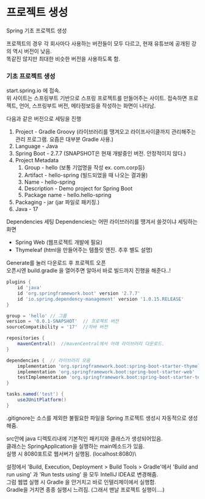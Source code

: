# 프로젝트 생성
Spring 기초 프로젝트 생성

프로젝트의 경우 각 회사마다 사용하는 버전들이 모두 다르고, 현재 유튜브에 공개된 강의 역시 버전이 낮음.\
똑같진 않지만 최대한 비슷한 버전을 사용하도록 함.

### 기초 프로젝트 생성
start.spring.io 에 접속.\
위 사이트는 스프링부트 기반으로 스프링 프로젝트를 만들어주는 사이트. 접속하면 프로젝트, 언어, 스프링부트 버전, 메타정보등을 작성하는 화면이 나타남.

다음과 같은 버전으로 세팅을 진행

1. Project - Gradle Groovy (라이브러리를 땡겨오고 라이프사이클까지 관리해주는 관리 프로그램. 요즘은 대부분 Gradle 사용.)
2. Language - Java
3. Spring Boot - 2.7.7 (SNAPSHOT은 현재 개발중인 버전. 안정적이지 않다.)
4. Project Metadata
   1. Group - hello (보통 기업명을 작성 ex. com.corp등)
   2. Artifact - hello-spring (빌드되었을 때 나오는 결과물)
   3. Name - hello-spring
   4. Description - Demo project for Spring Boot
   5. Package name - hello.hello-spring
5. Packaging - jar (jar 파일로 패키징.)
6. Java - 17

Dependencies 세팅
Dependencies는 어떤 라이브러리를 떙겨서 쓸것이냐 세팅하는 화면

- Spring Web (웹프로젝트 개발에 필요)
- Thymeleaf (html을 만들어주는 템플릿 엔진. 추후 별도 설명)

Generate를 눌러 다운로드 후 프로젝트 오픈\
오픈시엔 build.gradle 을 열어주면 알아서 바로 빌드까지 진행을 해준다..!

```groovy
plugins {   
	id 'java'
	id 'org.springframework.boot' version '2.7.7'
	id 'io.spring.dependency-management' version '1.0.15.RELEASE'
}

group = 'hello' // 그룹
version = '0.0.1-SNAPSHOT'  // 프로젝트 버전
sourceCompatibility = '17'  //자바 버전

repositories {
	mavenCentral()  //mavenCentral에서 아래 라이브러리 다운로드.
}

dependencies {  // 라이브러리 모음
	implementation 'org.springframework.boot:spring-boot-starter-thymeleaf'
	implementation 'org.springframework.boot:spring-boot-starter-web'
	testImplementation 'org.springframework.boot:spring-boot-starter-test'
}

tasks.named('test') {
	useJUnitPlatform()
}
```

.gitignore는 소스를 제외한 불필요한 파일을 Spring 프로젝트 생성시 자동적으로 생성해줌.

src안에 java 디렉토리내에 기본적인 패키지와 클래스가 생성되어있음.\
클래스는 SpringApplication을 실행하는 main메소드가 있음.\
실행 시 8080포트로 웹서버가 실행됨. (localhost:8080)\

설정에서 'Build, Execution, Deployment > Build Tools > Gradle'에서 'Build and run using'  과 'Run tests using' 을 모두 IntelliJ IDEA로 변경해줌.\
그럼 웹앱 실행 시 Gradle 을 안거치고 바로 인텔리제이에서 실행함.\
Gradle을 거치면 종종 실행시 느려짐. (그래서 맨날 프로젝트 실행이....)